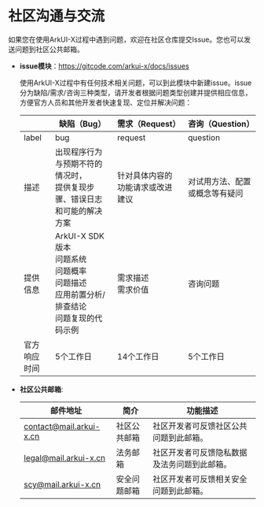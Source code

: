# 社区沟通与交流

如果您在使用ArkUI-X过程中遇到问题，欢迎在社区仓库提交Issue。您也可以发送问题到社区公共邮箱。

- **issue模块**：https://gitcode.com/arkui-x/docs/issues

  使用ArkUI-X过程中有任何技术相关问题，可以到此模块中新建issue。issue分为缺陷/需求/咨询三种类型，请开发者根据问题类型创建并提供相应信息，方便官方人员和其他开发者快速复现、定位并解决问题：

  |  | 缺陷（Bug）  | 需求（Request）  | 咨询（Question）  |
  |--|--|--|--|
  | label | bug | request |  question |
  | 描述 | 出现程序行为与预期不符的情况时，<br>提供复现步骤、错误日志和可能的解决方案 | 针对具体内容的功能请求或改进建议 | 对试用方法、配置或概念等有疑问 |
  | 提供信息 | ArkUI-X SDK版本<br>问题系统<br>问题概率<br>问题描述<br>应用前置分析/排查结论<br>问题复现的代码示例 | 需求描述<br>需求价值  | 咨询问题 |
  | 官方响应时间 | 5个工作日 | 14个工作日 | 5个工作日 |

- **社区公共邮箱**:

  | 邮件地址                                | 简介           | 功能描述                                                     |
  | --------------------------------------- | -------------- | ------------------------------------------------------------ |
  | [contact@mail.arkui-x.cn](mailto:contact@mail.arkui-x.cn) | 社区公共邮箱   | 社区开发者可反馈社区公共问题到此邮箱。 |
  | [legal@mail.arkui-x.cn](mailto:legal@mail.arkui-x.cn) | 法务邮箱   | 社区开发者可反馈隐私数据及法务问题到此邮箱。  |
  | [scy@mail.arkui-x.cn](mailto:scy@mail.arkui-x.cn) | 安全问题邮箱   | 社区开发者可反馈相关安全问题到此邮箱。 |



